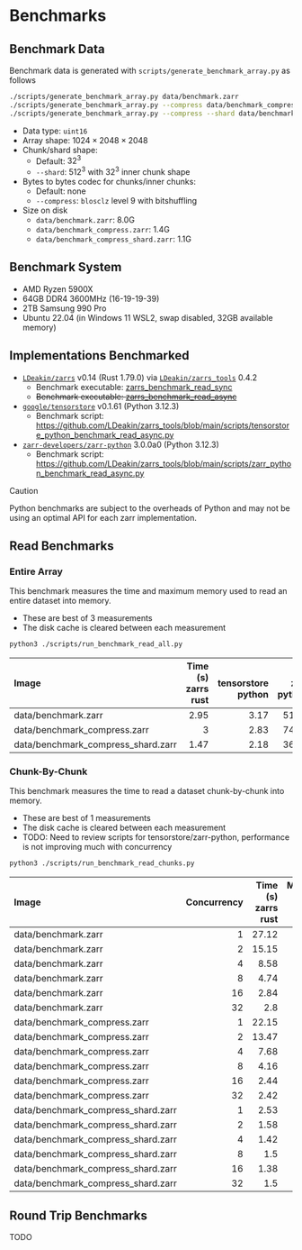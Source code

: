 
# Benchmarks

## Benchmark Data
Benchmark data is generated with `scripts/generate_benchmark_array.py` as follows
```bash
./scripts/generate_benchmark_array.py data/benchmark.zarr
./scripts/generate_benchmark_array.py --compress data/benchmark_compress.zarr
./scripts/generate_benchmark_array.py --compress --shard data/benchmark_compress_shard.zarr
```
- Data type: `uint16`
- Array shape: $1024\times2048\times2048$
- Chunk/shard shape:
  - Default: $32^3$
  - `--shard`: $512^3$ with $32^3$ inner chunk shape
- Bytes to bytes codec for chunks/inner chunks:
  - Default: none
  - `--compress`: `blosclz` level 9 with bitshuffling
- Size on disk
  - `data/benchmark.zarr`: 8.0G
  - `data/benchmark_compress.zarr`: 1.4G
  - `data/benchmark_compress_shard.zarr`: 1.1G

## Benchmark System
- AMD Ryzen 5900X
- 64GB DDR4 3600MHz (16-19-19-39)
- 2TB Samsung 990 Pro
- Ubuntu 22.04 (in Windows 11 WSL2, swap disabled, 32GB available memory)

## Implementations Benchmarked
- [`LDeakin/zarrs`](https://github.com/LDeakin/zarrs) v0.14 (Rust 1.79.0) via [`LDeakin/zarrs_tools`](https://github.com/LDeakin/zarrs_tools) 0.4.2
  - Benchmark executable: [zarrs_benchmark_read_sync](https://github.com/LDeakin/zarrs_tools/blob/main/src/bin/zarrs_benchmark_read_sync.rs)
  - ~~Benchmark executable: [zarrs_benchmark_read_async](https://github.com/LDeakin/zarrs_tools/blob/main/src/bin/zarrs_benchmark_read_sync.rs)~~
- [`google/tensorstore`](https://github.com/google/tensorstore) v0.1.61 (Python 3.12.3)
  - Benchmark script: <https://github.com/LDeakin/zarrs_tools/blob/main/scripts/tensorstore_python_benchmark_read_async.py>
- [`zarr-developers/zarr-python`](https://github.com/zarr-developers/zarr-python) 3.0.0a0 (Python 3.12.3)
  - Benchmark script: <https://github.com/LDeakin/zarrs_tools/blob/main/scripts/zarr_python_benchmark_read_async.py>

> [!CAUTION]
> Python benchmarks are subject to the overheads of Python and may not be using an optimal API for each zarr implementation.

## Read Benchmarks

### Entire Array
This benchmark measures the time and maximum memory used to read an entire dataset into memory.
 - These are best of 3 measurements
 - The disk cache is cleared between each measurement

```bash
python3 ./scripts/run_benchmark_read_all.py
```

| Image                              |   Time (s)<br>zarrs<br>rust |   <br>tensorstore<br>python |   <br>zarr<br>python |   Memory (GB)<br>zarrs<br>rust |   <br>tensorstore<br>python |   <br>zarr<br>python |
|:-----------------------------------|----------------------------:|----------------------------:|---------------------:|-------------------------------:|----------------------------:|---------------------:|
| data/benchmark.zarr                |                        2.95 |                        3.17 |                51.53 |                           8.42 |                        8.59 |                15.28 |
| data/benchmark_compress.zarr       |                        3    |                        2.83 |                74.82 |                           8.44 |                        8.53 |                19.14 |
| data/benchmark_compress_shard.zarr |                        1.47 |                        2.18 |                36.37 |                           8.63 |                        8.94 |                27.42 |

### Chunk-By-Chunk
This benchmark measures the time to read a dataset chunk-by-chunk into memory.
 - These are best of 1 measurements
 - The disk cache is cleared between each measurement
 - TODO: Need to review scripts for tensorstore/zarr-python, performance is not improving much with concurrency

```bash
python3 ./scripts/run_benchmark_read_chunks.py
```

| Image                              |   Concurrency |   Time (s)<br>zarrs<br>rust |   Memory (GB)<br>zarrs<br>rust |
|:-----------------------------------|--------------:|----------------------------:|-------------------------------:|
| data/benchmark.zarr                |             1 |                       27.12 |                           0.03 |
| data/benchmark.zarr                |             2 |                       15.15 |                           0.03 |
| data/benchmark.zarr                |             4 |                        8.58 |                           0.02 |
| data/benchmark.zarr                |             8 |                        4.74 |                           0.03 |
| data/benchmark.zarr                |            16 |                        2.84 |                           0.02 |
| data/benchmark.zarr                |            32 |                        2.8  |                           0.02 |
| data/benchmark_compress.zarr       |             1 |                       22.15 |                           0.02 |
| data/benchmark_compress.zarr       |             2 |                       13.47 |                           0.03 |
| data/benchmark_compress.zarr       |             4 |                        7.68 |                           0.03 |
| data/benchmark_compress.zarr       |             8 |                        4.16 |                           0.03 |
| data/benchmark_compress.zarr       |            16 |                        2.44 |                           0.03 |
| data/benchmark_compress.zarr       |            32 |                        2.42 |                           0.04 |
| data/benchmark_compress_shard.zarr |             1 |                        2.53 |                           0.36 |
| data/benchmark_compress_shard.zarr |             2 |                        1.58 |                           0.7  |
| data/benchmark_compress_shard.zarr |             4 |                        1.42 |                           1.29 |
| data/benchmark_compress_shard.zarr |             8 |                        1.5  |                           2.21 |
| data/benchmark_compress_shard.zarr |            16 |                        1.38 |                           4.46 |
| data/benchmark_compress_shard.zarr |            32 |                        1.5  |                           6.69 |

## Round Trip Benchmarks
TODO
